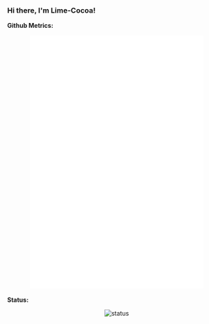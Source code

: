 ### Hi there, I'm **Lime-Cocoa**!

**Github Metrics:**

<p align="center">
	<img src="/github-metrics.svg" alt="Metrics" width="400">
</p>

**Status:**

<p align="center">
	<img src="https://github-readme-stats.vercel.app/api?username=Lime-Cocoa&show_icons=true&hide_border=true&count_private=true" alt="status" width="400">
</p>
